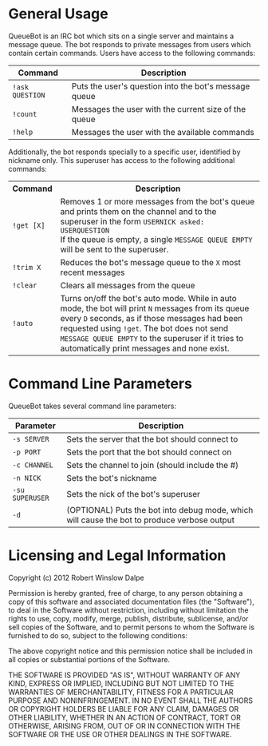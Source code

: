 General Usage
=============

QueueBot is an IRC bot which sits on a single server and maintains a message
queue. The bot responds to private messages from users which contain certain
commands. Users have access to the following commands:

Command | Description
------- | -----------
`!ask QUESTION` | Puts the user's question into the bot's message queue
`!count` | Messages the user with the current size of the queue
`!help` | Messages the user with the available commands

Additionally, the bot responds specially to a specific user, identified by
nickname only. This superuser has access to the following additional commands:

<table>
<tr><th>Command</th><th>Description</th></tr>
<tr><td><code>!get [X]</code></td><td>
Removes 1 or more messages from the bot's queue and prints them on the channel and to the superuser in the form <code>USERNICK asked: USERQUESTION</code><br/>	
If the queue is empty, a single <code>MESSAGE QUEUE EMPTY</code> will be sent to the
superuser.</td></tr>
<tr>
<td><code>!trim X</code></td>
<td>Reduces the bot's message queue to the <code>X</code> most recent messages</td></tr>
<tr>
<td><code>!clear</code></td>
<td>Clears all messages from the queue</td></tr>
<tr>
<td><code>!auto <off | N D></code></td>
<td>Turns on/off the bot's auto mode. While in auto mode, the bot will print <code>N</code>
messages from its queue every <code>D</code> seconds, as if those messages had been
requested using <code>!get</code>. The bot does not send <code>MESSAGE QUEUE EMPTY</code> to the
superuser if it tries to automatically print messages and none exist.</td></tr>
</table>

Command Line Parameters
=======================

QueueBot takes several command line parameters:

Parameter | Description
--------- | -----------
`-s SERVER` | Sets the server that the bot should connect to
`-p PORT` | Sets the port that the bot should connect on
`-c CHANNEL` | Sets the channel to join (should include the #)
`-n NICK` | Sets the bot's nickname
`-su SUPERUSER` | Sets the nick of the bot's superuser
`-d` | (OPTIONAL) Puts the bot into debug mode, which will cause the bot to produce verbose output

Licensing and Legal Information
===============================

Copyright (c) 2012 Robert Winslow Dalpe

Permission is hereby granted, free of charge, to any person obtaining a copy of 
this software and associated documentation files (the "Software"), to deal in 
the Software without restriction, including without limitation the rights to 
use, copy, modify, merge, publish, distribute, sublicense, and/or sell copies of
the Software, and to permit persons to whom the Software is furnished to do so, 
subject to the following conditions:

The above copyright notice and this permission notice shall be included in all 
copies or substantial portions of the Software.

THE SOFTWARE IS PROVIDED "AS IS", WITHOUT WARRANTY OF ANY KIND, EXPRESS OR 
IMPLIED, INCLUDING BUT NOT LIMITED TO THE WARRANTIES OF MERCHANTABILITY, FITNESS
FOR A PARTICULAR PURPOSE AND NONINFRINGEMENT. IN NO EVENT SHALL THE AUTHORS OR 
COPYRIGHT HOLDERS BE LIABLE FOR ANY CLAIM, DAMAGES OR OTHER LIABILITY, WHETHER 
IN AN ACTION OF CONTRACT, TORT OR OTHERWISE, ARISING FROM, OUT OF OR IN 
CONNECTION WITH THE SOFTWARE OR THE USE OR OTHER DEALINGS IN THE SOFTWARE.